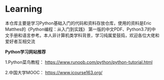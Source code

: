 # Learning
 本仓库主要是学习Python基础入门的代码和资料存放仓库，使用的资料是Eric Matthes的《Python编程：从入门到实践》
 第一版的中文PDF、Python3.7的中文手册和语言参考。本人非计算机类学科背景，学习纯属爱鼓捣，欢迎各位大佬和爱好者互相交流

**Python学习网站推荐**

1.Python菜鸟教程：
https://www.runoob.com/python/python-tutorial.html

2.中国大学MOOC：
https://www.icourse163.org/
